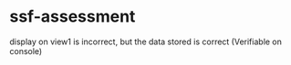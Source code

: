 # ssf-assessment

display on view1 is incorrect, but the data stored is correct (Verifiable on console)
